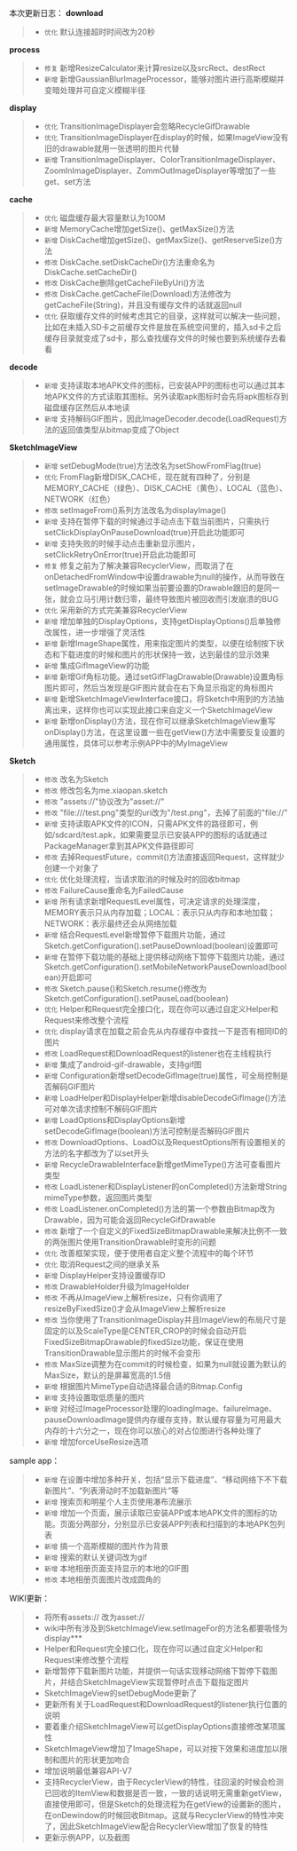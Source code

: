 本次更新日志：
**download**
>* ``优化`` 默认连接超时时间改为20秒

**process**
>* ``修复`` 新增ResizeCalculator来计算resize以及srcRect、destRect
>* ``新增`` 新增GaussianBlurImageProcessor，能够对图片进行高斯模糊并变暗处理并可自定义模糊半径

**display**
>* ``优化`` TransitionImageDisplayer会忽略RecycleGifDrawable
>* ``优化`` TransitionImageDisplayer在display的时候，如果ImageView没有旧的drawable就用一张透明的图片代替
>* ``新增`` TransitionImageDisplayer、ColorTransitionImageDisplayer、ZoomInImageDisplayer、ZommOutImageDisplayer等增加了一些get、set方法

**cache**
>* ``优化`` 磁盘缓存最大容量默认为100M
>* ``新增`` MemoryCache增加getSize()、getMaxSize()方法
>* ``新增`` DiskCache增加getSize()、getMaxSize()、getReserveSize()方法
>* ``修改`` DiskCache.setDiskCacheDir()方法重命名为DiskCache.setCacheDir()
>* ``修改`` DiskCache删除getCacheFileByUri()方法
>* ``修改`` DiskCache.getCacheFile(Download)方法修改为getCacheFile(String)，并且没有缓存文件的话就返回null
>* ``优化`` 获取缓存文件的时候考虑其它的目录，这样就可以解决一些问题，比如在未插入SD卡之前缓存文件是放在系统空间里的，插入sd卡之后缓存目录就变成了sd卡，那么查找缓存文件的时候也要到系统缓存去看看

**decode**
>* ``新增`` 支持读取本地APK文件的图标，已安装APP的图标也可以通过其本地APK文件的方式读取其图标。另外读取apk图标时会先将apk图标存到磁盘缓存区然后从本地读
>* ``新增`` 支持解码GIF图片，因此ImageDecoder.decode(LoadRequest)方法的返回值类型从bitmap变成了Object

**SketchImageView**
>* ``新增`` setDebugMode(true)方法改名为setShowFromFlag(true)
>* ``优化`` FromFlag新增DISK_CACHE，现在就有四种了，分别是MEMORY_CACHE（绿色）、DISK_CACHE（黄色）、LOCAL（蓝色）、NETWORK（红色）
>* ``修改`` setImageFrom()系列方法改名为displayImage()
>* ``新增`` 支持在暂停下载的时候通过手动点击下载当前图片，只需执行setClickDisplayOnPauseDownload(true)开启此功能即可
>* ``新增`` 支持失败的时候手动点击重新显示图片，setClickRetryOnError(true)开启此功能即可
>* ``修复`` 修复之前为了解决兼容RecyclerView，而取消了在onDetachedFromWindow中设置drawable为null的操作，从而导致在setImageDrawable的时候如果当前要设置的Drawable跟旧的是同一张，就会立马引用计数归零，最终导致图片被回收而引发崩溃的BUG
>* ``优化`` 采用新的方式完美兼容RecyclerView
>* ``新增`` 增加单独的DisplayOptions，支持getDisplayOptions()后单独修改属性，进一步增强了灵活性
>* ``新增`` 新增ImageShape属性，用来指定图片的类型，以便在绘制按下状态和下载进度的时候和图片的形状保持一致，达到最佳的显示效果
>* ``新增`` 集成GifImageView的功能
>* ``新增`` 新增Gif角标功能。通过setGifFlagDrawable(Drawable)设置角标图片即可，然后当发现是GIF图片就会在右下角显示指定的角标图片
>* ``新增`` 新增SketchImageViewInterface接口，将Sketch中用到的方法抽离出来，这样你也可以实现此接口来自定义一个SketchImageView
>* ``新增`` 新增onDisplay()方法，现在你可以继承SketchImageView重写onDisplay()方法，在这里设置一些在getView()方法中需要反复设置的通用属性，具体可以参考示例APP中的MyImageView

**Sketch**
>* ``修改`` 改名为Sketch
>* ``修改`` 修改包名为me.xiaopan.sketch
>* ``修改`` "assets://"协议改为"asset://"
>* ``修改`` "file:///test.png"类型的uri改为"/test.png"，去掉了前面的"file://"
>* ``新增`` 支持读取APK文件的ICON，只需APK文件的路径即可，例如/sdcard/test.apk，如果需要显示已安装APP的图标的话就通过PackageManager拿到其APK文件路径即可
>* ``修改`` 去掉RequestFuture，commit()方法直接返回Request，这样就少创建一个对象了
>* ``优化`` 优化处理流程，当请求取消的时候及时的回收bitmap
>* ``修改`` FailureCause重命名为FailedCause
>* ``新增`` 所有请求新增RequestLevel属性，可决定请求的处理深度，MEMORY表示只从内存加载；LOCAL：表示只从内存和本地加载；NETWORK：表示最终还会从网络加载
>* ``新增`` 结合RequestLevel新增暂停下载图片功能，通过Sketch.getConfiguration().setPauseDownload(boolean)设置即可
>* ``新增`` 在暂停下载功能的基础上提供移动网络下暂停下载图片功能，通过Sketch.getConfiguration().setMobileNetworkPauseDownload(boolean)开启即可
>* ``修改`` Sketch.pause()和Sketch.resume()修改为Sketch.getConfiguration().setPauseLoad(boolean)
>* ``优化`` Helper和Request完全接口化，现在你可以通过自定义Helper和Request来修改整个流程
>* ``优化`` display请求在加载之前会先从内存缓存中查找一下是否有相同ID的图片
>* ``修改`` LoadRequest和DownloadRequest的listener也在主线程执行
>* ``新增`` 集成了android-gif-drawable，支持gif图
>* ``新增`` Configuration新增setDecodeGifImage(true)属性，可全局控制是否解码GIF图片
>* ``新增`` LoadHelper和DisplayHelper新增disableDecodeGifImage()方法可对单次请求控制不解码GIF图片
>* ``新增`` LoadOptions和DisplayOptions新增setDecodeGifImage(boolean)方法可控制是否解码GIF图片
>* ``修改`` DownloadOptions、LoadO以及RequestOptions所有设置相关的方法的名字都改为了以set开头
>* ``新增`` RecycleDrawableInterface新增getMimeType()方法可查看图片类型
>* ``修改`` LoadListener和DisplayListener的onCompleted()方法新增String mimeType参数，返回图片类型
>* ``修改`` LoadListener.onCompleted()方法的第一个参数由Bitmap改为Drawable，因为可能会返回RecycleGifDrawable
>* ``修改`` 新增了一个自定义的FixedSizeBitmapDrawable来解决比例不一致的两张图片使用TransitionDrawable时变形的问题
>* ``优化`` 改善框架实现，便于使用者自定义整个流程中的每个环节
>* ``优化`` 取消Request之间的继承关系
>* ``新增`` DisplayHelper支持设置缓存ID
>* ``修改`` DrawableHolder升级为ImageHolder
>* ``修改`` 不再从ImageView上解析resize，只有你调用了resizeByFixedSize()才会从ImageView上解析resize
>* ``修改`` 当你使用了TransitionImageDisplay并且ImageView的布局尺寸是固定的以及ScaleType是CENTER_CROP的时候会自动开启FixedSizeBitmapDrawable的fixedSize功能，保证在使用TransitionDrawable显示图片的时候不会变形
>* ``修改`` MaxSize调整为在commit的时候检查，如果为null就设置为默认的MaxSize，默认的是屏幕宽高的1.5倍
>* ``新增`` 根据图片MimeType自动选择最合适的Bitmap.Config
>* ``新增`` 支持设置取低质量的图片
>* ``新增`` 对经过ImageProcessor处理的loadingImage、failureImage、pauseDownloadImage提供内存缓存支持，默认缓存容量为可用最大内存的十六分之一，现在你可以放心的对占位图进行各种处理了
>* ``新增`` 增加forceUseResize选项

sample app：
>* ``新增`` 在设置中增加多种开关，包括“显示下载进度”、“移动网络下不下载新图片”、“列表滑动时不加载新图片”等
>* ``新增`` 搜索页和明星个人主页使用瀑布流展示
>* ``新增`` 增加一个页面，展示读取已安装APP或本地APK文件的图标的功能。页面分两部分，分别显示已安装APP列表和扫描到的本地APK包列表
>* ``新增`` 搞一个高斯模糊的图片作为背景
>* ``新增`` 搜索的默认关键词改为gif
>* ``新增`` 本地相册页面支持显示的本地的GIF图
>* ``修改`` 本地相册页面图片改成圆角的

WIKI更新：
>* 将所有assets:// 改为asset://
>* wiki中所有涉及到SketchImageView.setImageFor的方法名都要吸怪为display***
>* Helper和Request完全接口化，现在你可以通过自定义Helper和Request来修改整个流程
>* 新增暂停下载新图片功能，并提供一句话实现移动网络下暂停下载图片，并结合SketchImageView实现暂停时点击下载指定图片
>* SketchImageView的setDebugMode更新了
>* 更新所有关于LoadRequest和DownloadRequest的listener执行位置的说明
>* 要着重介绍SketchImageView可以getDisplayOptions直接修改某项属性
>* SketchImageView增加了ImageShape，可以对按下效果和进度加以限制和图片的形状更加吻合
>* 增加说明最低兼容API-V7
>* 支持RecyclerView，由于RecyclerView的特性，往回滚的时候会检测已回收的ItemView和数据是否一致，一致的话说明无需重新getView，直接使用即可，但是Sketch的处理流程为在getView的设置新的图片，在onDewindow的时候回收Bitmap。这就与RecyclerView的特性冲突了，因此SketchImageView配合RecyclerView增加了恢复的特性
>* 更新示例APP，以及截图